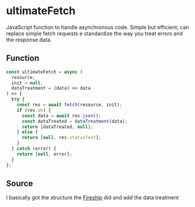# ultimateFetch

JavaScript function to handle asynchronous code. Simple but efficient, can replace simple fetch requests e standardize the way you treat errors and the response data. 

## Function
```javascript
const ultimateFetch = async (
  resource,
  init = null,
  dataTreatment = (data) => data
) => {
  try {
    const res = await fetch(resource, init);
    if (res.ok) {
      const data = await res.json();
      const dataTreated = dataTreatment(data);
      return [dataTreated, null];
    } else {
      return [null, res.statusText];
    }
  } catch (error) {
    return [null, error];
  }
};
```

## Source
I basically got the structure the [Fireship](https://www.youtube.com/watch?v=ITogH7lJTyE) did and add the data treatment

